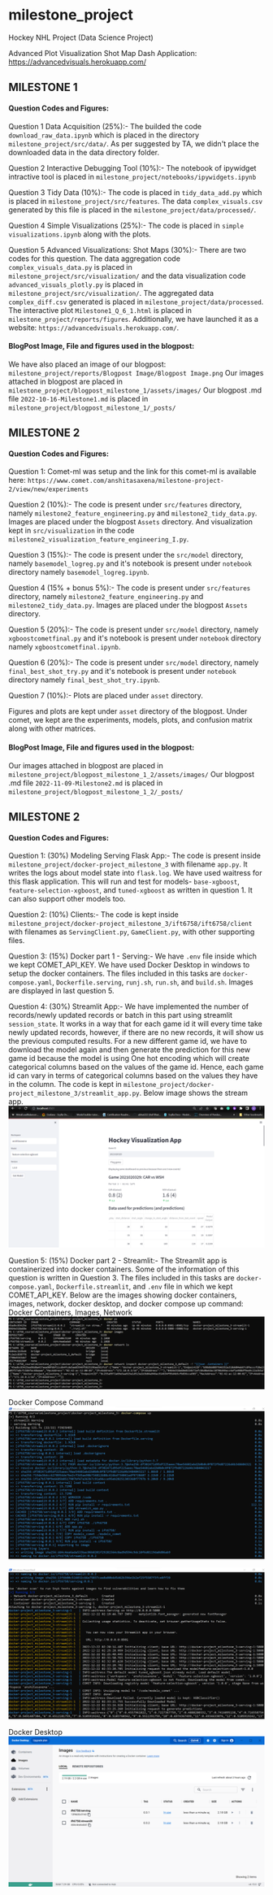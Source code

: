 # milestone_project
Hockey NHL Project (Data Science Project)

Advanced Plot Visualization Shot Map Dash Application: https://advancedvisuals.herokuapp.com/

## MILESTONE 1
#### Question Codes and Figures:

Question 1 Data Acquisition (25%):-
The builded the code `download_raw_data.ipynb` which is placed in the directory `milestone_project/src/data/`. As per suggested by TA, we didn't place the downloaded data in the data directory folder.

Question 2 Interactive Debugging Tool (10%):-
The notebook of ipywidget intractive tool is placed in `milestone_project/notebooks/ipywidgets.ipynb`

Question 3 Tidy Data (10%):-
The code is placed in `tidy_data_add.py` which is placed in `milestone_project/src/features`. The data `complex_visuals.csv` generated by this file is placed in the `milestone_project/data/processed/`.

Question 4 Simple Visualizations (25%):-
The code is placed in `simple visualizations.ipynb` along with the plots.

Question 5 Advanced Visualizations: Shot Maps (30%):-
There are two codes for this question. The data aggregation code `complex_visuals_data.py` is placed in `milestone_project/src/visualization/` and the data visualization code `advanced_visuals_plotly.py` is placed in `milestone_project/src/visualization/`. The aggregated data `complex_diff.csv` generated is placed in `milestone_project/data/processed`. The interactive plot `Milestone1_Q_6_1.html` is placed in `milestone_project/reports/figures`. Additionally, we have launched it as a website: `https://advancedvisuals.herokuapp.com/`.

#### BlogPost Image, File and figures used in the blogpost:

We have also placed an image of our blogpost: `milestone_project/reports/Blogpost Image/Blogpost Image.png`
Our images attached in blogpost are placed in `milestone_project/blogpost_milestone_1/assets/images/`
Our blogpost .md file `2022-10-16-Milestone1.md` is placed in `milestone_project/blogpost_milestone_1/_posts/`


## MILESTONE 2
#### Question Codes and Figures:

Question 1:
Comet-ml was setup and the link for this comet-ml is available here: `https://www.comet.com/anshitasaxena/milestone-project-2/view/new/experiments`

Question 2 (10%):-
The code is present under `src/features` directory, namely `milestone2_feature_engineering.py` and `milestone2_tidy_data.py`. Images are placed under the blogpost `Assets` directory. And visualization kept in `src/visualization` in the code `milestone2_visualization_feature_engineering_I.py`.

Question 3 (15%):-
The code is present under the `src/model` directory, namely `basemodel_logreg.py` and it's notebook is present under `notebook` directory namely `basemodel_logreg.ipynb`.

Question 4 (15% + bonus 5%):-
The code is present under `src/features` directory, namely `milestone2_feature_engineering.py` and `milestone2_tidy_data.py`. Images are placed under the blogpost `Assets` directory. 

Question 5 (20%):-
The code is present under `src/model` directory, namely `xgboostcometfinal.py` and it's notebook is present under `notebook` directory namely `xgboostcometfinal.ipynb`.

Question 6 (20%):-
The code is present under `src/model` directory, namely `final_best_shot_try.py` and it's notebook is present under `notebook` directory namely `final_best_shot_try.ipynb`.

Question 7 (10%):-
Plots are placed under `asset` directory.

Figures and plots are kept under `asset` directory of the blogpost. Under comet, we kept are the experiments, models, plots, and confusion matrix along with other matrices.

#### BlogPost Image, File and figures used in the blogpost:

Our images attached in blogpost are placed in `milestone_project/blogpost_milestone_1_2/assets/images/`
Our blogpost .md file `2022-11-09-Milestone2.md` is placed in `milestone_project/blogpost_milestone_1_2/_posts/`

## MILESTONE 2
#### Question Codes and Figures:

Question 1: (30%) Modeling Serving Flask App:-
The code is present inside `milestone_project/docker-project_milestone_3` with filename `app.py`. It writes the logs about model state into `flask.log`. We have used waitress for this flask application.
This will run and test for models- `base-xgboost`, `feature-selection-xgboost`, and `tuned-xgboost` as written in question 1. It can also support other models too.


Question 2: (10%) Clients:-
The code is kept inside `milestone_project/docker-project_milestone_3/ift6758/ift6758/client` with filenames as `ServingClient.py`, `GameClient.py`, with other supporting files.


Question 3: (15%) Docker part 1 - Serving:-
We have `.env` file inside which we kept COMET_API_KEY. We have used Docker Desktop in windows to setup the docker containers. The files included in this tasks are `docker-compose.yaml`, `Dockerfile.serving`, `runj.sh`, `run.sh`, and `build.sh`. 
Images are displayed in last question 5.


Question 4: (30%) Streamlit App:-
We have implemented the number of records/newly updated records or batch in this part using streamlit `session_state`. 
It works in a way that for each game id it will every time take newly updated records, however, if there are no new records, it will show us the previous computed results. For a new different game id, we have to download the model again and then generate the prediction for this new game id because the model is using One hot encoding which will create categorical columns based on the values of the game id. Hence, each game id can vary in terms of categorical columns based on the values they have in the column.
The code is kept in `milestone_project/docker-project_milestone_3/streamlit_app.py`.
Below image shows the stream app.
![Streamlit App](https://github.com/Anshita1Saxena/milestone_project/blob/main/docker-project_milestone_3/figures/streamlit_app.png)


Question 5: (15%) Docker part 2 - Streamlit:-
The Streamlit app is containerized into docker containers. Some of the information of this question is written in Question 3. The files included in this tasks are `docker-compose.yaml`, `Dockerfile.streamlit`, and `.env` file in which we kept COMET_API_KEY.
Below are the images showing docker containers, images, network, docker desktop, and docker compose up command:
Docker Containers, Images, Network
![Docker Containers Status](https://github.com/Anshita1Saxena/milestone_project/blob/main/docker-project_milestone_3/figures/docker_containers_status.png)

Docker Compose Command
![Docker Compose UP](https://github.com/Anshita1Saxena/milestone_project/blob/main/docker-project_milestone_3/figures/docker_compose_up_1.png)

![Docker Compose UP](https://github.com/Anshita1Saxena/milestone_project/blob/main/docker-project_milestone_3/figures/docker_compose_up_2.png)

Docker Desktop
![Docker Desktop Image](https://github.com/Anshita1Saxena/milestone_project/blob/main/docker-project_milestone_3/figures/docker_desktop_images.png)

